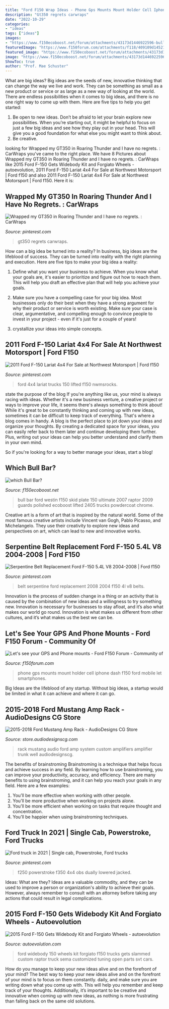 ```yaml
---
title: "Ford F150 Wrap Ideas - Phone Gps Mounts Mount Holder Cell Iphone Dash F150 Ford Mobile Let Smartphones"
description: "Gt350 regrets carwraps"
date: "2022-10-29"
categories:
- "ideas"
tags: ["ideas"]
images:
- "https://www.f150ecoboost.net/forum/attachments/43173d1446922596-bull-bar-ultimate-black-bull-bar-ford-f-150-1-.jpg"
featuredImage: "https://www.f150forum.com/attachments/f118/409109d1452111185-lets-see-your-gps-phone-mounts-img_8553.jpg"
featured_image: "https://www.f150ecoboost.net/forum/attachments/43173d1446922596-bull-bar-ultimate-black-bull-bar-ford-f-150-1-.jpg"
image: "https://www.f150ecoboost.net/forum/attachments/43173d1446922596-bull-bar-ultimate-black-bull-bar-ford-f-150-1-.jpg"
ShowToc: true
author: "Prof. Mae Schuster"
---
```



What are big ideas?
Big ideas are the seeds of new, innovative thinking that can change the way we live and work. They can be something as small as a new product or service or as large as a new way of looking at the world. There are endless possibilities when it comes to big ideas, and there is no one right way to come up with them. Here are five tips to help you get started: 
1. Be open to new ideas. Don’t be afraid to let your brain explore new possibilities. When you’re starting out, it might be helpful to focus on just a few big ideas and see how they play out in your head. This will give you a good foundation for what else you might want to think about. 
2. Be creative.

	

		
looking for Wrapped my GT350 in Roaring Thunder and I have no regrets. : CarWraps you've came to the right place. We have 8 Pictures about Wrapped my GT350 in Roaring Thunder and I have no regrets. : CarWraps like 2015 Ford F-150 Gets Widebody Kit and Forgiato Wheels - autoevolution, 2011 Ford F-150 Lariat 4x4 For Sale at Northwest Motorsport | Ford f150 and also 2011 Ford F-150 Lariat 4x4 For Sale at Northwest Motorsport | Ford f150. Here it is:
		
    
## Wrapped My GT350 In Roaring Thunder And I Have No Regrets. : CarWraps

<img loading=lazy src="https://i.pinimg.com/736x/39/ab/17/39ab171b70222bca371de1e6f4d49d42.jpg" onerror="this.onerror=null;this.src='https://tse2.mm.bing.net/th?id=OIP.9cDKpPnYD4Na9ynBItPuKQHaFj&amp;pid=15.1';" alt="Wrapped my GT350 in Roaring Thunder and I have no regrets. : CarWraps">

_Source: pinterest.com_

>gt350 regrets carwraps. 

	

How can a big idea be turned into a reality?
In business, big ideas are the lifeblood of success. They can be turned into reality with the right planning and execution. Here are five tips to make your big idea a reality:
1. Define what you want your business to achieve. When you know what your goals are, it's easier to prioritize and figure out how to reach them. This will help you draft an effective plan that will help you achieve your goals.

2. Make sure you have a compelling case for your big idea. Most businesses only do their best when they have a strong argument for why their product or service is worth existing. Make sure your case is clear, argumentative, and compelling enough to convince people to invest in your project - even if it's just for a couple of years!

3. crystallize your ideas into simple concepts.

    
## 2011 Ford F-150 Lariat 4x4 For Sale At Northwest Motorsport | Ford F150

<img loading=lazy src="https://i.pinimg.com/736x/ca/b0/cf/cab0cf6a9f4b8fafa68094afa3cae0f1--lifted-ford-lifted-trucks.jpg" onerror="this.onerror=null;this.src='https://tse3.mm.bing.net/th?id=OIP._1VjvF0F2jfrgng1no2_oAHaE6&amp;pid=15.1';" alt="2011 Ford F-150 Lariat 4x4 For Sale at Northwest Motorsport | Ford f150">

_Source: pinterest.com_

>ford 4x4 lariat trucks 150 lifted f150 nwmsrocks. 

	

state the purpose of the blog
If you're anything like us, your mind is always racing with ideas. Whether it's a new business venture, a creative project or ways to improve your life, it seems there's always something to think about! While it's great to be constantly thinking and coming up with new ideas, sometimes it can be difficult to keep track of everything. That's where a blog comes in handy.
A blog is the perfect place to jot down your ideas and organize your thoughts. By creating a dedicated space for your ideas, you can easily refer back to them later and continue developing them further. Plus, writing out your ideas can help you better understand and clarify them in your own mind.

So if you're looking for a way to better manage your ideas, start a blog!

    
## Which Bull Bar?

<img loading=lazy src="https://www.f150ecoboost.net/forum/attachments/43173d1446922596-bull-bar-ultimate-black-bull-bar-ford-f-150-1-.jpg" onerror="this.onerror=null;this.src='https://tse1.mm.bing.net/th?id=OIP.idAcP6GiYiE-ExYsgSlqsAHaE9&amp;pid=15.1';" alt="which Bull Bar?">

_Source: f150ecoboost.net_

>bull bar ford westin f150 skid plate 150 ultimate 2007 raptor 2009 guards polished ecoboost lifted 2405 trucks powdercoat chrome. 

	

Creative art is a form of art that is inspired by the natural world. Some of the most famous creative artists include Vincent van Gogh, Pablo Picasso, and Michelangelo. They use their creativity to explore new ideas and perspectives on art, which can lead to new and innovative works.

    
## Serpentine Belt Replacement Ford F-150 5.4L V8 2004-2008 | Ford F150

<img loading=lazy src="https://i.pinimg.com/736x/57/a3/61/57a3613461e21840f0a24f43796ce6a3.jpg" onerror="this.onerror=null;this.src='https://tse1.mm.bing.net/th?id=OIP.FWjVlBnsKLRdOYOy8IykmQHaEK&amp;pid=15.1';" alt="Serpentine Belt Replacement Ford F-150 5.4L V8 2004-2008 | Ford f150">

_Source: pinterest.com_

>belt serpentine ford replacement 2008 2004 f150 4l v8 belts. 

	

Innovation is the process of sudden change in a thing or an activity that is caused by the combination of new ideas and a willingness to try something new. Innovation is necessary for businesses to stay afloat, and it’s also what makes our world go round. Innovation is what makes us different from other cultures, and it’s what makes us the best we can be.

    
## Let&#039;s See Your GPS And Phone Mounts - Ford F150 Forum - Community Of

<img loading=lazy src="https://www.f150forum.com/attachments/f118/409109d1452111185-lets-see-your-gps-phone-mounts-img_8553.jpg" onerror="this.onerror=null;this.src='https://tse1.mm.bing.net/th?id=OIP.tRBekzLYCN6lxjAnkvQX4gHaFj&amp;pid=15.1';" alt="Let&#039;s see your GPS and Phone mounts - Ford F150 Forum - Community of">

_Source: f150forum.com_

>phone gps mounts mount holder cell iphone dash f150 ford mobile let smartphones. 

	

Big Ideas are the lifeblood of any startup. Without big ideas, a startup would be limited in what it can achieve and where it can go.

    
## 2015-2018 Ford Mustang Amp Rack - AudioDesigns CG Store

<img loading=lazy src="https://store.audiodesignscg.com/wp-content/uploads/2017/06/unnamed-5-768x576.jpg" onerror="this.onerror=null;this.src='https://tse3.mm.bing.net/th?id=OIP.-3BOMtMchLFVka0WqsDfzgHaFj&amp;pid=15.1';" alt="2015-2018 Ford Mustang Amp Rack - AudioDesigns CG Store">

_Source: store.audiodesignscg.com_

>rack mustang audio ford amp system custom amplifiers amplifier trunk well audiodesignscg. 

	

The benefits of brainstroming
Brainstroming is a technique that helps focus and achieve success in any field. By learning how to use brainstroming, you can improve your productivity, accuracy, and efficiency. There are many benefits to using brainstroming, and it can help you reach your goals in any field. Here are a few examples:
1. You’ll be more effective when working with other people.
2. You’ll be more productive when working on projects alone.
3. You’ll be more efficient when working on tasks that require thought and concentration.
4. You’ll be happier when using brainstroming techniques.

    
## Ford Truck In 2021 | Single Cab, Powerstroke, Ford Trucks

<img loading=lazy src="https://i.pinimg.com/736x/18/af/b1/18afb16e733febdd2062340a6667bf5e.jpg" onerror="this.onerror=null;this.src='https://tse3.mm.bing.net/th?id=OIP.0kK7jeRk9Shnd4UIvaSoFgHaEy&amp;pid=15.1';" alt="Ford truck in 2021 | Single cab, Powerstroke, Ford trucks">

_Source: pinterest.com_

>f250 powerstroke f350 4x4 obs dually lowered jacked. 

	

Ideas: What are they?
Ideas are a valuable commodity, and they can be used to improve a person or organization's ability to achieve their goals. However, always remember to consult with an attorney before taking any actions that could result in legal complications.

    
## 2015 Ford F-150 Gets Widebody Kit And Forgiato Wheels - Autoevolution

<img loading=lazy src="http://s1.cdn.autoevolution.com/images/news/gallery/2015-ford-f-150-gets-widebody-kit-and-forgiato-wheels-video_2.jpg" onerror="this.onerror=null;this.src='https://tse2.mm.bing.net/th?id=OIP.86l8Bcg2_BO4BB_L9CZ1qgHaE8&amp;pid=15.1';" alt="2015 Ford F-150 Gets Widebody Kit and Forgiato Wheels - autoevolution">

_Source: autoevolution.com_

>ford widebody 150 wheels kit forgiato f150 trucks gets slammed custom raptor truck sema customized tuning open parts svt cars. 

	

How do you manage to keep your new ideas alive and on the forefront of your mind?
The best way to keep your new ideas alive and on the forefront of your mind is to focus on them constantly. daily, and make sure you are writing down what you come up with. This will help you remember and keep track of your thoughts. Additionally, it’s important to be creative and innovative when coming up with new ideas, as nothing is more frustrating than falling back on the same old solutions.


